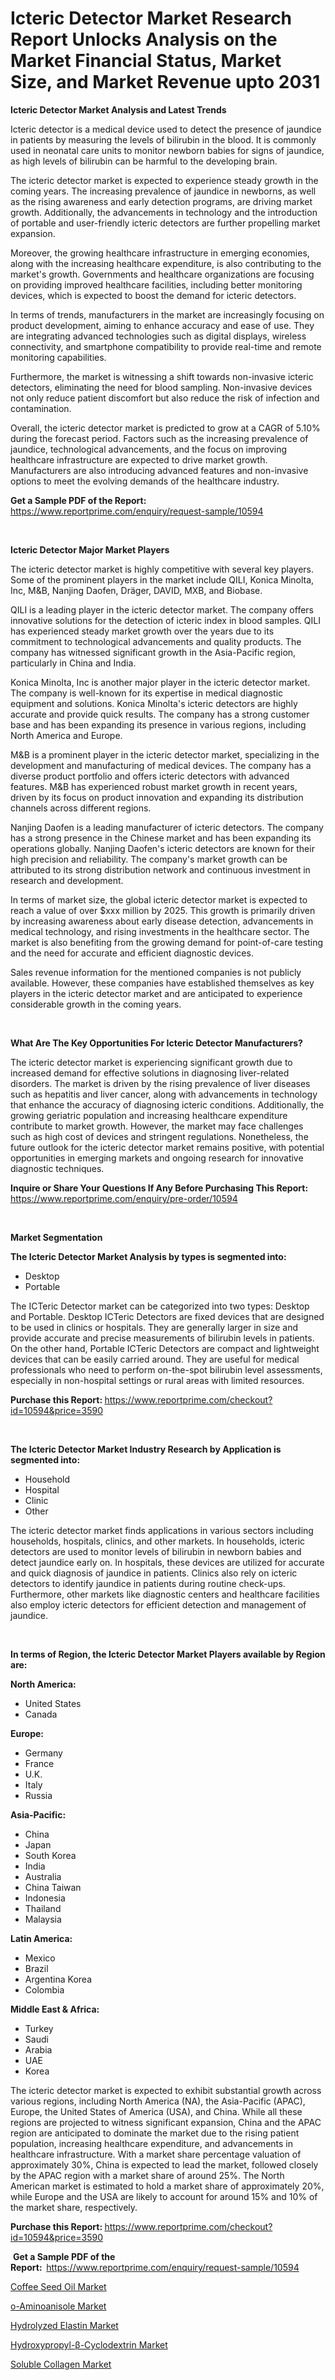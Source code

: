 <p><h1>Icteric Detector Market Research Report Unlocks Analysis on the Market Financial Status, Market Size, and Market Revenue upto 2031</h1></p><p><strong>Icteric Detector Market Analysis and Latest Trends</strong></p>
<p><p>Icteric detector is a medical device used to detect the presence of jaundice in patients by measuring the levels of bilirubin in the blood. It is commonly used in neonatal care units to monitor newborn babies for signs of jaundice, as high levels of bilirubin can be harmful to the developing brain.</p><p>The icteric detector market is expected to experience steady growth in the coming years. The increasing prevalence of jaundice in newborns, as well as the rising awareness and early detection programs, are driving market growth. Additionally, the advancements in technology and the introduction of portable and user-friendly icteric detectors are further propelling market expansion.</p><p>Moreover, the growing healthcare infrastructure in emerging economies, along with the increasing healthcare expenditure, is also contributing to the market's growth. Governments and healthcare organizations are focusing on providing improved healthcare facilities, including better monitoring devices, which is expected to boost the demand for icteric detectors.</p><p>In terms of trends, manufacturers in the market are increasingly focusing on product development, aiming to enhance accuracy and ease of use. They are integrating advanced technologies such as digital displays, wireless connectivity, and smartphone compatibility to provide real-time and remote monitoring capabilities.</p><p>Furthermore, the market is witnessing a shift towards non-invasive icteric detectors, eliminating the need for blood sampling. Non-invasive devices not only reduce patient discomfort but also reduce the risk of infection and contamination.</p><p>Overall, the icteric detector market is predicted to grow at a CAGR of 5.10% during the forecast period. Factors such as the increasing prevalence of jaundice, technological advancements, and the focus on improving healthcare infrastructure are expected to drive market growth. Manufacturers are also introducing advanced features and non-invasive options to meet the evolving demands of the healthcare industry.</p></p>
<p><strong>Get a Sample PDF of the Report:&nbsp;</strong> <a href="https://www.reportprime.com/enquiry/request-sample/10594">https://www.reportprime.com/enquiry/request-sample/10594</a></p>
<p>&nbsp;</p>
<p><strong>Icteric Detector Major Market Players</strong></p>
<p><p>The icteric detector market is highly competitive with several key players. Some of the prominent players in the market include QILI, Konica Minolta, Inc, M&B, Nanjing Daofen, Dräger, DAVID, MXB, and Biobase.</p><p>QILI is a leading player in the icteric detector market. The company offers innovative solutions for the detection of icteric index in blood samples. QILI has experienced steady market growth over the years due to its commitment to technological advancements and quality products. The company has witnessed significant growth in the Asia-Pacific region, particularly in China and India.</p><p>Konica Minolta, Inc is another major player in the icteric detector market. The company is well-known for its expertise in medical diagnostic equipment and solutions. Konica Minolta's icteric detectors are highly accurate and provide quick results. The company has a strong customer base and has been expanding its presence in various regions, including North America and Europe.</p><p>M&B is a prominent player in the icteric detector market, specializing in the development and manufacturing of medical devices. The company has a diverse product portfolio and offers icteric detectors with advanced features. M&B has experienced robust market growth in recent years, driven by its focus on product innovation and expanding its distribution channels across different regions.</p><p>Nanjing Daofen is a leading manufacturer of icteric detectors. The company has a strong presence in the Chinese market and has been expanding its operations globally. Nanjing Daofen's icteric detectors are known for their high precision and reliability. The company's market growth can be attributed to its strong distribution network and continuous investment in research and development.</p><p>In terms of market size, the global icteric detector market is expected to reach a value of over $xxx million by 2025. This growth is primarily driven by increasing awareness about early disease detection, advancements in medical technology, and rising investments in the healthcare sector. The market is also benefiting from the growing demand for point-of-care testing and the need for accurate and efficient diagnostic devices.</p><p>Sales revenue information for the mentioned companies is not publicly available. However, these companies have established themselves as key players in the icteric detector market and are anticipated to experience considerable growth in the coming years.</p></p>
<p>&nbsp;</p>
<p><strong>What Are The Key Opportunities For Icteric Detector Manufacturers?</strong></p>
<p><p>The icteric detector market is experiencing significant growth due to increased demand for effective solutions in diagnosing liver-related disorders. The market is driven by the rising prevalence of liver diseases such as hepatitis and liver cancer, along with advancements in technology that enhance the accuracy of diagnosing icteric conditions. Additionally, the growing geriatric population and increasing healthcare expenditure contribute to market growth. However, the market may face challenges such as high cost of devices and stringent regulations. Nonetheless, the future outlook for the icteric detector market remains positive, with potential opportunities in emerging markets and ongoing research for innovative diagnostic techniques.</p></p>
<p><strong>Inquire or Share Your Questions If Any Before Purchasing This Report:</strong> <a href="https://www.reportprime.com/enquiry/pre-order/10594">https://www.reportprime.com/enquiry/pre-order/10594</a></p>
<p>&nbsp;</p>
<p><strong>Market Segmentation</strong></p>
<p><strong>The Icteric Detector Market Analysis by types is segmented into:</strong></p>
<p><ul><li>Desktop</li><li>Portable</li></ul></p>
<p><p>The ICTeric Detector market can be categorized into two types: Desktop and Portable. Desktop ICTeric Detectors are fixed devices that are designed to be used in clinics or hospitals. They are generally larger in size and provide accurate and precise measurements of bilirubin levels in patients. On the other hand, Portable ICTeric Detectors are compact and lightweight devices that can be easily carried around. They are useful for medical professionals who need to perform on-the-spot bilirubin level assessments, especially in non-hospital settings or rural areas with limited resources.</p></p>
<p><strong>Purchase this Report:&nbsp;</strong><a href="https://www.reportprime.com/checkout?id=10594&price=3590">https://www.reportprime.com/checkout?id=10594&price=3590</a></p>
<p>&nbsp;</p>
<p><strong>The Icteric Detector Market Industry Research by Application is segmented into:</strong></p>
<p><ul><li>Household</li><li>Hospital</li><li>Clinic</li><li>Other</li></ul></p>
<p><p>The icteric detector market finds applications in various sectors including households, hospitals, clinics, and other markets. In households, icteric detectors are used to monitor levels of bilirubin in newborn babies and detect jaundice early on. In hospitals, these devices are utilized for accurate and quick diagnosis of jaundice in patients. Clinics also rely on icteric detectors to identify jaundice in patients during routine check-ups. Furthermore, other markets like diagnostic centers and healthcare facilities also employ icteric detectors for efficient detection and management of jaundice.</p></p>
<p>&nbsp;</p>
<p><strong>In terms of Region, the Icteric Detector Market Players available by Region are:</strong></p>
<p>
    <p> <strong> North America: </strong>
        <ul>
            <li>United States</li>
            <li>Canada</li>
        </ul>
        </p> 
    <p> <strong> Europe: </strong>
        <ul>
            <li>Germany</li>
            <li>France</li>
            <li>U.K.</li>
            <li>Italy</li>
            <li>Russia</li>
        </ul>
        </p> 
    <p> <strong> Asia-Pacific: </strong>
        <ul>
            <li>China</li>
            <li>Japan</li>
            <li>South Korea</li>
            <li>India</li>
            <li>Australia</li>
            <li>China Taiwan</li>
            <li>Indonesia</li>
            <li>Thailand</li>
            <li>Malaysia</li>
        </ul>
        </p> 
    <p> <strong> Latin America: </strong>
        <ul>
            <li>Mexico</li>
            <li>Brazil</li>
            <li>Argentina Korea</li>
            <li>Colombia</li>
        </ul>
        </p> 
    <p> <strong> Middle East & Africa: </strong>
        <ul>
            <li>Turkey</li>
            <li>Saudi</li>
            <li>Arabia</li>
            <li>UAE</li>
            <li>Korea</li>
        </ul>
    </p>
    </p>
<p><p>The icteric detector market is expected to exhibit substantial growth across various regions, including North America (NA), the Asia-Pacific (APAC), Europe, the United States of America (USA), and China. While all these regions are projected to witness significant expansion, China and the APAC region are anticipated to dominate the market due to the rising patient population, increasing healthcare expenditure, and advancements in healthcare infrastructure. With a market share percentage valuation of approximately 30%, China is expected to lead the market, followed closely by the APAC region with a market share of around 25%. The North American market is estimated to hold a market share of approximately 20%, while Europe and the USA are likely to account for around 15% and 10% of the market share, respectively.</p></p>
<p><strong>Purchase this Report: </strong><a href="https://www.reportprime.com/checkout?id=10594&price=3590">https://www.reportprime.com/checkout?id=10594&price=3590</a></p>
<p>&nbsp;<strong>Get a Sample PDF of the Report:&nbsp;&nbsp;</strong><a href="https://www.reportprime.com/enquiry/request-sample/10594">https://www.reportprime.com/enquiry/request-sample/10594</a></p>
<p><strong></strong></p>
<p><p><a href="https://medium.com/p/41b9b0e7fe85/edit">Coffee Seed Oil Market</a></p><p><a href="https://medium.com/p/a520c0e3985d/edit">o-Aminoanisole Market</a></p><p><a href="https://medium.com/p/23d161089f64/edit">Hydrolyzed Elastin Market</a></p><p><a href="https://medium.com/p/48c8b71ddd46/edit">Hydroxypropyl-β-Cyclodextrin Market</a></p><p><a href="https://medium.com/p/f1e05a958e04/edit">Soluble Collagen Market</a></p></p>